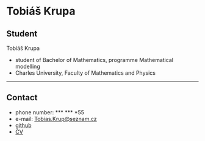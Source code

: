 # Tobiáš Krupa
## Student

Tobiáš Krupa  
* student of Bachelor of Mathematics, programme Mathematical modelling  
* Charles University, Faculty of Mathematics and Physics

* * *

## Contact

* phone number: *** *** *55  
* e-mail: Tobias.Krup@seznam.cz  
* [github](https://github.com/Tattobiti)  
* [CV](cv.pdf)
